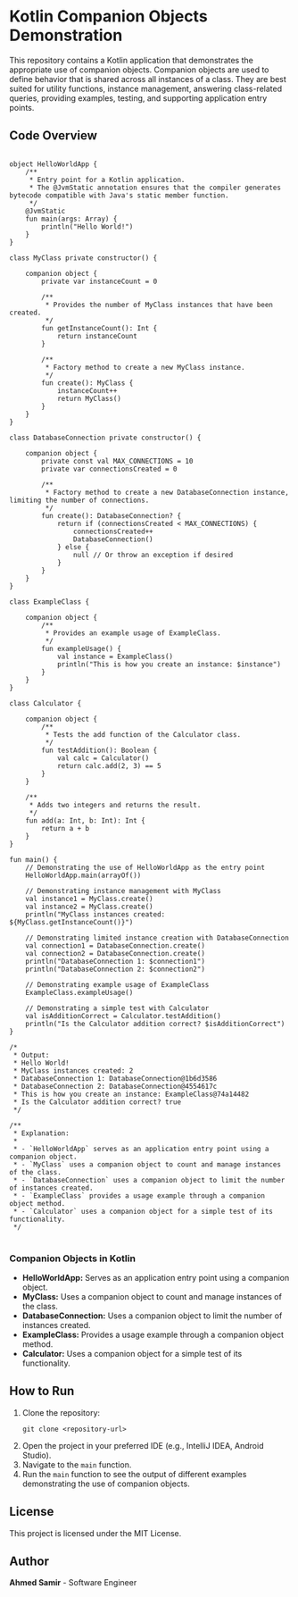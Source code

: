 <body>

<h1>Kotlin Companion Objects Demonstration</h1>

<p>This repository contains a Kotlin application that demonstrates the appropriate use of companion objects. Companion objects are used to define behavior that is shared across all instances of a class. They are best suited for utility functions, instance management, answering class-related queries, providing examples, testing, and supporting application entry points.</p>

<h2>Code Overview</h2>

<pre>
<code>
object HelloWorldApp {
    /**
     * Entry point for a Kotlin application.
     * The @JvmStatic annotation ensures that the compiler generates bytecode compatible with Java's static member function.
     */
    @JvmStatic
    fun main(args: Array<String>) {
        println("Hello World!")
    }
}

class MyClass private constructor() {

    companion object {
        private var instanceCount = 0

        /**
         * Provides the number of MyClass instances that have been created.
         */
        fun getInstanceCount(): Int {
            return instanceCount
        }

        /**
         * Factory method to create a new MyClass instance.
         */
        fun create(): MyClass {
            instanceCount++
            return MyClass()
        }
    }
}

class DatabaseConnection private constructor() {

    companion object {
        private const val MAX_CONNECTIONS = 10
        private var connectionsCreated = 0

        /**
         * Factory method to create a new DatabaseConnection instance, limiting the number of connections.
         */
        fun create(): DatabaseConnection? {
            return if (connectionsCreated < MAX_CONNECTIONS) {
                connectionsCreated++
                DatabaseConnection()
            } else {
                null // Or throw an exception if desired
            }
        }
    }
}

class ExampleClass {

    companion object {
        /**
         * Provides an example usage of ExampleClass.
         */
        fun exampleUsage() {
            val instance = ExampleClass()
            println("This is how you create an instance: $instance")
        }
    }
}

class Calculator {

    companion object {
        /**
         * Tests the add function of the Calculator class.
         */
        fun testAddition(): Boolean {
            val calc = Calculator()
            return calc.add(2, 3) == 5
        }
    }

    /**
     * Adds two integers and returns the result.
     */
    fun add(a: Int, b: Int): Int {
        return a + b
    }
}

fun main() {
    // Demonstrating the use of HelloWorldApp as the entry point
    HelloWorldApp.main(arrayOf())

    // Demonstrating instance management with MyClass
    val instance1 = MyClass.create()
    val instance2 = MyClass.create()
    println("MyClass instances created: ${MyClass.getInstanceCount()}")

    // Demonstrating limited instance creation with DatabaseConnection
    val connection1 = DatabaseConnection.create()
    val connection2 = DatabaseConnection.create()
    println("DatabaseConnection 1: $connection1")
    println("DatabaseConnection 2: $connection2")

    // Demonstrating example usage of ExampleClass
    ExampleClass.exampleUsage()

    // Demonstrating a simple test with Calculator
    val isAdditionCorrect = Calculator.testAddition()
    println("Is the Calculator addition correct? $isAdditionCorrect")
}

/*
 * Output:
 * Hello World!
 * MyClass instances created: 2
 * DatabaseConnection 1: DatabaseConnection@1b6d3586
 * DatabaseConnection 2: DatabaseConnection@4554617c
 * This is how you create an instance: ExampleClass@74a14482
 * Is the Calculator addition correct? true
 */

/**
 * Explanation:
 *
 * - `HelloWorldApp` serves as an application entry point using a companion object.
 * - `MyClass` uses a companion object to count and manage instances of the class.
 * - `DatabaseConnection` uses a companion object to limit the number of instances created.
 * - `ExampleClass` provides a usage example through a companion object method.
 * - `Calculator` uses a companion object for a simple test of its functionality.
 */
</code>
</pre>

<h3>Companion Objects in Kotlin</h3>

<ul>
    <li><strong>HelloWorldApp:</strong> Serves as an application entry point using a companion object.</li>
    <li><strong>MyClass:</strong> Uses a companion object to count and manage instances of the class.</li>
    <li><strong>DatabaseConnection:</strong> Uses a companion object to limit the number of instances created.</li>
    <li><strong>ExampleClass:</strong> Provides a usage example through a companion object method.</li>
    <li><strong>Calculator:</strong> Uses a companion object for a simple test of its functionality.</li>
</ul>

<h2>How to Run</h2>

<ol>
    <li>Clone the repository:
        <pre><code>git clone &lt;repository-url&gt;</code></pre>
    </li>
    <li>Open the project in your preferred IDE (e.g., IntelliJ IDEA, Android Studio).</li>
    <li>Navigate to the <code>main</code> function.</li>
    <li>Run the <code>main</code> function to see the output of different examples demonstrating the use of companion objects.</li>
</ol>

<h2>License</h2>

<p>This project is licensed under the MIT License.</p>

<h2>Author</h2>

<p><strong>Ahmed Samir</strong> - Software Engineer</p>

</body>
</html>
